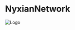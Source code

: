 
# NyxianNetwork 



![Logo](https://nyxiannetwork.web.id/uploader/img/nyx7f28a14bb53652b24e9c3eec91c782ca.jpg)

